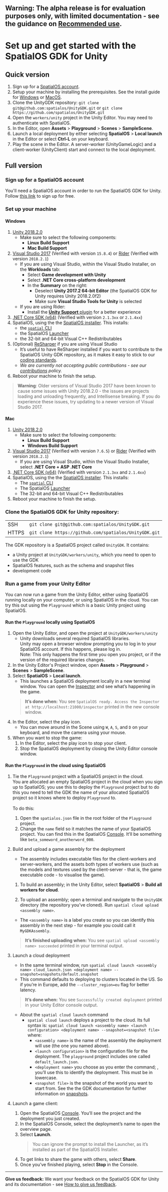 **Warning:** The alpha release is for evaluation purposes only, with limited documentation - see the guidance on [Recommended use](../README.md#recommended-use).
-----
# Set up and get started with the SpatialOS GDK for Unity

## Quick version

1. Sign up for a  [SpatialOS account](https://improbable.io/get-spatialos).
2. Setup your machine by installing the prerequisites. See the install guide for [Windows](#windows) or [MacOS](#mac).
3. Clone the UnityGDK repository: `git clone git@github.com:spatialos/UnityGDK.git` or `git clone https://github.com/spatialos/UnityGDK.git`
4. Open the `workers/unity` project in the Unity Editor. You may need to authenticate with SpatialOS.
5. In the Editor, open **Assets** > **Playground** > **Scenes** > **SampleScene**.
6. Launch a local deployment by either selecting **SpatialOS** > **Local launch** in the Editor or select **Ctrl-L** on your keyboard.
7. Play the scene in the Editor. A server-worker (UnityGameLogic) and a client-worker (UnityClient) start and connect to the local deployment.

## Full version

### Sign up for a SpatialOS account

You'll need a SpatialOS account in order to run the SpatialOS GDK for Unity.
Follow [this link](https://improbable.io/get-spatialos) to sign up for free.

### Set up your machine

#### Windows

1. [Unity 2018.2.0](https://unity3d.com/get-unity/download/archive) 
    - Make sure to select the following components:
        - **Linux Build Support**
        - **Mac Build Support**
2. [Visual Studio 2017](https://www.visualstudio.com/downloads/) (Verified with version `15.8.4`) or [Rider](https://www.jetbrains.com/rider/) (Verified with version `2018.2.1`)
    - If you are using Visual Studio, within the Visual Studio Installer, on the **Workloads** tab:
        - Select **Game development with Unity** 
        - Select **.NET Core cross-platform development** 
        - In the **Summary** on the right: 
            - Deselect **Unity 2017.2 64-bit Editor** (the SpatialOS GDK for Unity requires Unity 2018.2.0f2)
            - Make sure **Visual Studio Tools for Unity** is selected
    - If you are using Rider: 
        - Install the [**Unity Support** plugin](https://github.com/JetBrains/resharper-unity) for a better experience
3. [.NET Core SDK (x64)](https://www.microsoft.com/net/download/) (Verified with version `2.1.3xx` or `2.1.4xx`)
4. SpatialOS, using the the [SpatialOS installer](https://console.improbable.io/installer/download/stable/latest/win). This installs:
    - the [`spatial` CLI](https://docs.improbable.io/reference/latest/shared/spatial-cli-introduction)
    - the SpatialOS [Launcher](https://docs.improbable.io/reference/latest/shared/operate/launcher)
    - the 32-bit and 64-bit Visual C++ Redistributables
5. (Optional) [ReSharper](https://www.jetbrains.com/resharper/) if you are using Visual Studio
    - It’s useful to have ReSharper installed if you want to contribute to the SpatialOS Unity GDK repository, as it makes it easy to stick to our [coding standards](contributions/unity-gdk-coding-standards.md). 
    - _We are currently not accepting public contributions - see our [contributions](../.github/CONTRIBUTING.md) policy._
6. Reboot your machine to finish the setup.

> **Warning**: Older versions of Visual Studio 2017 have been known to cause some issues with Unity 2018.2.0 - the issues are projects loading and unloading frequently, and Intellisense breaking. If you do experience these issues, try updating to a newer version of Visual Studio 2017.

#### Mac

1. [Unity 2018.2.0](https://unity3d.com/get-unity/download/archive) 
    - Make sure to select the following components:
        - **Linux Build Support** 
        - **Windows Build Support**
2. [Visual Studio 2017](https://www.visualstudio.com/downloads/) (Verified with version `7.6.5`) or [Rider](https://www.jetbrains.com/rider/) (Verified with version `2018.2.1`)
    - If you are using Visual Studio, within the Visual Studio Installer, select **.NET Core + ASP .NET Core**
3. [.NET Core SDK (x64)](https://www.microsoft.com/net/download/) (Verified with version `2.1.3xx` and `2.1.4xx`)
4. SpatialOS, using the the [SpatialOS installer](https://console.improbable.io/installer/download/stable/latest/mac). This installs:
    - The [`spatial` CLI](https://docs.improbable.io/reference/latest/shared/spatial-cli-introduction)
    - The SpatialOS [Launcher](https://docs.improbable.io/reference/latest/shared/operate/launcher)
    - The 32-bit and 64-bit Visual C++ Redistributables
5. Reboot your machine to finish the setup.

### Clone the SpatialOS GDK for Unity repository:

|     |     |
| --- | --- |
| SSH | `git clone git@github.com:spatialos/UnityGDK.git` |
| HTTPS | `git clone https://github.com/spatialos/UnityGDK.git` | 

The GDK repository is a SpatialOS project called `UnityGDK`. It contains:
- a Unity project at `UnityGDK/workers/unity`, which you need to open to use the GDK
- SpatialOS features, such as the schema and snapshot files
- development code

### Run a game from your Unity Editor

You can now run a game from the Unity Editor, either using SpatialOS running locally on your computer, or using SpatialOS in the cloud.
You can try this out using the `Playground` which is a basic Unity project using SpatialOS.

####  Run the `Playground` locally using SpatialOS

1. Open the Unity Editor, and open the project at `UnityGDK/workers/unity`
    - Unity downloads several required SpatialOS libraries.
    <br/>Unity may open a browser window prompting you to log in to your SpatialOS account. If this happens, please log in.
    <br>Note: This only happens the first time you open you project, or if the version of the required libraries changes.
1. In the Unity Editor's Project window, open **Assets** > **Playground** > **Scenes** > **SampleScene**.
1. Select **SpatialOS** > **Local launch**.
    - This launches a SpatialOS deployment locally in a new terminal window. You can open the [Inspector](https://docs.improbable.io/reference/latest/shared/glossary#inspector) and see what’s happening in the game.
    > **It’s done when:** You see `SpatialOS ready. Access the Inspector at http://localhost:21000/inspector` printed in the new console window.
1. In the Editor, select the play icon.
    - You can move around in the Scene using `W`, `A`, `S`, and `D` on your keyboard, and move the camera using your mouse.
1. When you want to stop the game:
    1. In the Editor, select the play icon to stop your client.
    1. Stop the SpatialOS deployment by closing the Unity Editor console window.
#### Run the `Playground` in the cloud using SpatialOS
1. Tie the `Playground`  project with a SpatialOS project in the cloud. 
<br/>You are allocated an empty SpatialOS project in the cloud when you sign up to SpatialOS; you use this to deploy the `Playground`  project but to do this you need to tell the GDK the name of your allocated SpatialOS project so it knows where to deploy `Playground` to.  
<br/> To do this:

    1.  Open the `spatialos.json` file in the root folder of the `Playground` project. 
    1. Change the `name` field so it matches the name of your SpatialOS project.  You can find this in the SpatialOS [Console](https://console.improbable.io). It’ll be something like `beta_someword_anotherword_000`.
1. Build and upload a game assembly for the deployment
    - The assembly  includes executable files for the client-workers and server-workers, and the assets both types of workers use (such as the models and textures used by the client-server - that is, the game executable code - to visualise the game). 
    1. To build an assembly; in the Unity Editor, select **SpatialOS** > **Build all workers for cloud**.

    2. To upload an assembly; open a terminal and navigate to the `UnityGDK` directory (the repository you’ve cloned). Run `spatial cloud upload <assembly name>`.
    - The `<assembly name>` is a label you create so you can identify this assembly in the next step - for example you could call it `MyGDKAssembly`.
    > **It’s finished uploading when:** You see `spatial upload <assembly name> succeeded` printed in your terminal output.
1. Launch a cloud deployment
    - In the same terminal window, run `spatial cloud launch <assembly name> cloud_launch.json <deployment name> --snapshot=snapshots/default.snapshot`
    - This command defaults to deploying to clusters located in the US. So if you’re in Europe, add the `--cluster_region=eu` flag for better latency.
    > **It’s done when:** You see `Successfully created deployment` printed in your Unity Editor console output.
    - About the `spatial cloud launch` command 
        - `spatial cloud launch` deploys a project to the cloud. Its full syntax is:
            `spatial cloud launch <assembly name> <launch configuration> <deployment name> --snapshot=<snapshot file>`
            where:
            - `<assembly name>` is the name of the assembly the deployment will use (the one you named above).
            - `<launch configuration>` is the configuration file for the deployment. The `playground` project includes one called `default_launch.json`.
            - `<deployment name>` you choose as you enter the command; , you’ll use this to identify the deployment. This must be in lowercase.
            - `<snapshot file>` is the snapshot of the world you want to start from.  See the the GDK documentation for further information on [snapshots](./content/snapshots.md).

1. Launch a game client:
    1. Open the SpatialOS  [Console](https://console.improbable.io/projects). You’ll see the project and the deployment you just created.
    1. In the SpatialOS Console, select the deployment’s name to open the overview page.
    1. Select **Launch**.
        > You can ignore the prompt to install the Launcher, as it’s installed as part of the SpatialOS Installer.
    1. To get links to share the game with others, select **Share**.
    1. Once you’ve finished playing, select **Stop** in the Console.
----
**Give us feedback:** We want your feedback on the SpatialOS GDK for Unity and its documentation  - see [How to give us feedback](../README.md#give-us-feedback).
